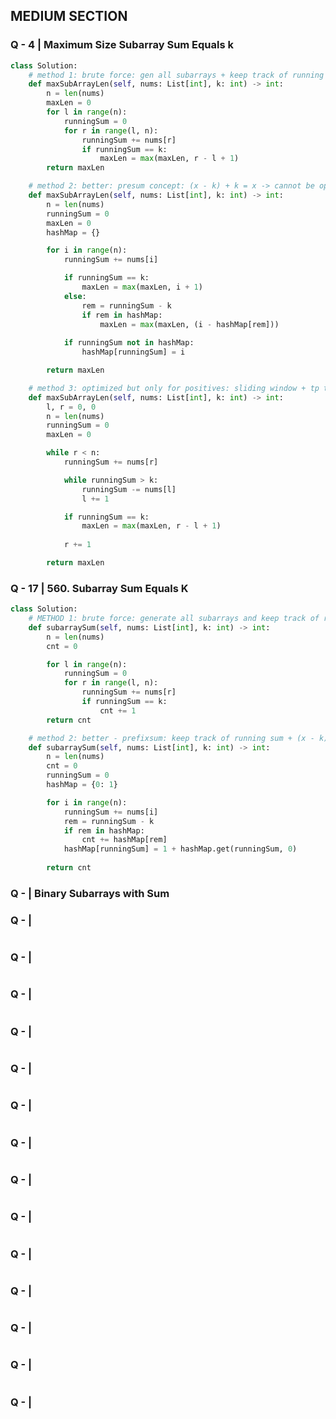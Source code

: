 
## MEDIUM SECTION
### Q - 4 | Maximum Size Subarray Sum Equals k
```python
class Solution:
    # method 1: brute force: gen all subarrays + keep track of running sum of running window
    def maxSubArrayLen(self, nums: List[int], k: int) -> int:
        n = len(nums)
        maxLen = 0
        for l in range(n):
            runningSum = 0
            for r in range(l, n):
                runningSum += nums[r]
                if runningSum == k:
                    maxLen = max(maxLen, r - l + 1)
        return maxLen

    # method 2: better: presum concept: (x - k) + k = x -> cannot be optimized further(works for +ve, -ve)
    def maxSubArrayLen(self, nums: List[int], k: int) -> int:
        n = len(nums)
        runningSum = 0
        maxLen = 0
        hashMap = {}

        for i in range(n):
            runningSum += nums[i]

            if runningSum == k:
                maxLen = max(maxLen, i + 1)
            else:
                rem = runningSum - k
                if rem in hashMap:
                    maxLen = max(maxLen, (i - hashMap[rem]))
            
            if runningSum not in hashMap:
                hashMap[runningSum] = i

        return maxLen

    # method 3: optimized but only for positives: sliding window + tp typical
    def maxSubArrayLen(self, nums: List[int], k: int) -> int:
        l, r = 0, 0
        n = len(nums)
        runningSum = 0
        maxLen = 0

        while r < n:
            runningSum += nums[r]

            while runningSum > k:
                runningSum -= nums[l]
                l += 1

            if runningSum == k:
                maxLen = max(maxLen, r - l + 1)
            
            r += 1

        return maxLen
```

### Q - 17 | 560. Subarray Sum Equals K

```python
class Solution:
    # METHOD 1: brute force: generate all subarrays and keep track of runningSum
    def subarraySum(self, nums: List[int], k: int) -> int:
        n = len(nums)
        cnt = 0

        for l in range(n):
            runningSum = 0
            for r in range(l, n):
                runningSum += nums[r]
                if runningSum == k:
                    cnt += 1
        return cnt    

    # method 2: better - prefixsum: keep track of running sum + (x - k) + k = x trick!
    def subarraySum(self, nums: List[int], k: int) -> int:
        n = len(nums)
        cnt = 0
        runningSum = 0
        hashMap = {0: 1}

        for i in range(n):
            runningSum += nums[i]
            rem = runningSum - k
            if rem in hashMap:
                cnt += hashMap[rem]
            hashMap[runningSum] = 1 + hashMap.get(runningSum, 0)
        
        return cnt

```

### Q -  | Binary Subarrays with Sum


### Q -  | 

```python

```
### Q -  | 

```python

```
### Q -  | 

```python

```
### Q -  | 

```python

```
### Q -  | 

```python

```
### Q -  | 

```python

```
### Q -  | 

```python

```
### Q -  | 

```python

```
### Q -  | 

```python

```
### Q -  | 

```python

```
### Q -  | 

```python

```
### Q -  | 

```python

```
### Q -  | 

```python

```
### Q -  | 

```python

```
